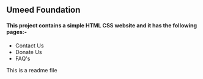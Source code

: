 ## Umeed Foundation
#### This project contains a simple HTML CSS website and it has the following pages:-
- Contact Us
- Donate Us
- FAQ's



This is  a readme file
